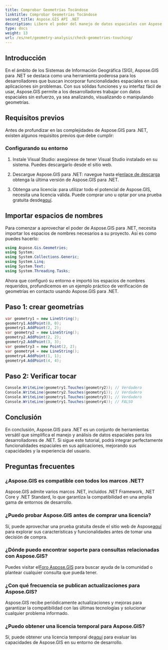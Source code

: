 ```yaml
---
title: Comprobar Geometrías Tocándose
linktitle: Comprobar Geometrías Tocándose
second_title: Aspose.GIS API .NET
description: Libere el poder del manejo de datos espaciales con Aspose.GIS para .NET. Integre perfectamente funcionalidades espaciales en sus aplicaciones con este versátil conjunto de herramientas.
type: docs
weight: 13
url: /es/net/geometry-analysis/check-geometries-touching/
---
```

## Introducción
En el ámbito de los Sistemas de Información Geográfica (SIG), Aspose.GIS para .NET se destaca como una herramienta poderosa para los desarrolladores que buscan incorporar funcionalidades espaciales en sus aplicaciones sin problemas. Con sus sólidas funciones y su interfaz fácil de usar, Aspose.GIS permite a los desarrolladores trabajar con datos espaciales sin esfuerzo, ya sea analizando, visualizando o manipulando geometrías.
## Requisitos previos
Antes de profundizar en las complejidades de Aspose.GIS para .NET, existen algunos requisitos previos que debe cumplir:
### Configurando su entorno
1. Instale Visual Studio: asegúrese de tener Visual Studio instalado en su sistema. Puedes descargarlo desde el sitio web.
   
2.  Descargue Aspose.GIS para .NET: navegue hasta el[enlace de descarga](https://releases.aspose.com/gis/net/) obtenga la última versión de Aspose.GIS para .NET.
3.  Obtenga una licencia: para utilizar todo el potencial de Aspose.GIS, necesita una licencia válida. Puede comprar uno u optar por una prueba gratuita desde[aquí](https://releases.aspose.com/).

## Importar espacios de nombres
Para comenzar a aprovechar el poder de Aspose.GIS para .NET, necesita importar los espacios de nombres necesarios a su proyecto. Así es como puedes hacerlo:

```csharp
using Aspose.Gis.Geometries;
using System;
using System.Collections.Generic;
using System.Linq;
using System.Text;
using System.Threading.Tasks;
```

Ahora que configuró su entorno e importó los espacios de nombres requeridos, profundicemos en un ejemplo práctico de verificación de geometrías en contacto usando Aspose.GIS para .NET.
## Paso 1: crear geometrías
```csharp
var geometry1 = new LineString();
geometry1.AddPoint(0, 0);
geometry1.AddPoint(2, 2);
var geometry2 = new LineString();
geometry2.AddPoint(2, 2);
geometry2.AddPoint(3, 3);
var geometry3 = new Point(2, 2);
var geometry4 = new LineString();
geometry4.AddPoint(1, 1);
geometry4.AddPoint(4, 4);
```
## Paso 2: Verificar tocar
```csharp
Console.WriteLine(geometry1.Touches(geometry2)); // Verdadero
Console.WriteLine(geometry2.Touches(geometry1)); // Verdadero
Console.WriteLine(geometry1.Touches(geometry3)); // Verdadero
Console.WriteLine(geometry1.Touches(geometry4)); // FALSO
```

## Conclusión
En conclusión, Aspose.GIS para .NET es un conjunto de herramientas versátil que simplifica el manejo y análisis de datos espaciales para los desarrolladores de .NET. Si sigue este tutorial, podrá integrar perfectamente funcionalidades espaciales en sus aplicaciones, mejorando sus capacidades y la experiencia del usuario.
## Preguntas frecuentes
### ¿Aspose.GIS es compatible con todos los marcos .NET?
Aspose.GIS admite varios marcos .NET, incluidos .NET Framework, .NET Core y .NET Standard, lo que garantiza la compatibilidad en una amplia gama de entornos de desarrollo.
### ¿Puedo probar Aspose.GIS antes de comprar una licencia?
 Sí, puede aprovechar una prueba gratuita desde el sitio web de Aspose[aquí](https://purchase.aspose.com/temporary-license/) para explorar sus características y funcionalidades antes de tomar una decisión de compra.
### ¿Dónde puedo encontrar soporte para consultas relacionadas con Aspose.GIS?
 Puedes visitar el[Foro Aspose.GIS](https://forum.aspose.com/c/gis/33) para buscar ayuda de la comunidad o plantear cualquier consulta que pueda tener.
### ¿Con qué frecuencia se publican actualizaciones para Aspose.GIS?
Aspose.GIS recibe periódicamente actualizaciones y mejoras para garantizar la compatibilidad con las últimas tecnologías y solucionar cualquier problema informado.
### ¿Puedo obtener una licencia temporal para Aspose.GIS?
 Sí, puede obtener una licencia temporal de[aquí](https://purchase.aspose.com/temporary-license/) para evaluar las capacidades de Aspose.GIS en su entorno de desarrollo.